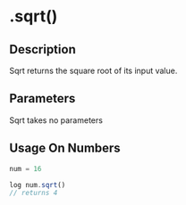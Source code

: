 # .sqrt()

## Description

Sqrt returns the square root of its input value.

## Parameters

Sqrt takes no parameters

## Usage On Numbers

```javascript
num = 16

log num.sqrt()
// returns 4
```
